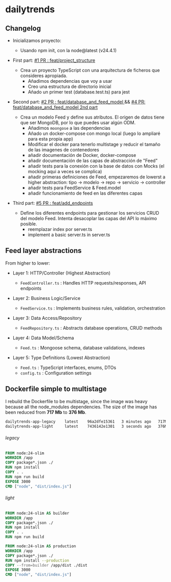 # dailytrends



## Changelog


- Inicializamos proyecto:
    - Usando npm init, con la node@latest (v24.4.1)

- First part: [#1 PR : feat/project_structure ](https://github.com/aabril/dailytrends/pull/1)
    - Crea un proyecto TypeScript con una arquitectura de ficheros que consideres apropiada.
      - Añadimos dependencias que voy a usar 
      - Creo una estructura de directorio inicial
      - Añado un primer test (database.test.ts) para jest

- Second part: [#2 PR : feat/database_and_feed_model ](https://github.com/aabril/dailytrends/pull/2) && [#4 PR: feat/database_and_feed_model 2nd part](https://github.com/aabril/dailytrends/pull/4)
  - Crea un modelo Feed y define sus atributos. El origen de datos tiene que ser MongoDB, por lo que puedes usar algún ODM.
    - Añadimos `moongose` a las dependencias
    - Añado un docker-compose con mongo local (luego lo ampliaré para esta propia app)
    - Modificar el docker para tenerlo multistage y reducir el tamaño de las imagenes de contenedores
    - añadir documentación de Docker, docker-compose
    - añadir documentación de las capas de abstracción de "Feed"
    - añadir tests para la conexión con la base de datos con Mocks (el mocking aqui a veces se complica)
    - añadir primeras definiciones de Feed, empezaremos de lowerst a higher abstraction: tipo -> modelo -> repo -> servicio -> controller
    - añadir tests para FeedService & Feed.model 
    - añadir funcionamiento de feed en las diferentes capas

- Third part: [#5 PR : feat/add_endpoints ](https://github.com/aabril/dailytrends/pull/5)
  - Define los diferentes endpoints para gestionar los servicios CRUD del modelo Feed. Intenta desacoplar las capas del API lo máximo posible.
    - reemplazar index por server.ts
    - implement a basic server.ts in server.ts

## Feed layer abstractions

From higher to lower:

- Layer 1: HTTP/Controller (Highest Abstraction)  
  - `FeedController.ts` : Handles HTTP requests/responses, API endpoints

- Layer 2: Business Logic/Service
  - `FeedService.ts`    : Implements business rules, validation, orchestration

- Layer 3: Data Access/Repository 
  - `FeedRepository.ts` : Abstracts database operations, CRUD methods

- Layer 4: Data Model/Schema
  - `Feed.ts`           : Mongoose schema, database validations, indexes

- Layer 5: Type Definitions (Lowest Abstraction) 
  - `Feed.ts`           : TypeScript interfaces, enums, DTOs
  - `config.ts`         : Configuration settings

## Dockerfile simple to multistage

I rebuild the Dockerfile to be multistage, since the image was heavy because all the node_modules dependencies.
The size of the image has been reduced from **717 Mb** to **376 Mb**.

```bash
dailytrends-app-legacy    latest    96a2dfe15361   3 minutes ago   717MB
dailytrends-app-light     latest    7436142e1301   3 seconds ago   376MB
```

###### legacy 

```Dockerfile
FROM node:24-slim
WORKDIR /app
COPY package*.json ./
RUN npm install
COPY . .
RUN npm run build
EXPOSE 3000
CMD ["node", "dist/index.js"]
```

###### light

```Dockerfile
FROM node:24-slim AS builder
WORKDIR /app
COPY package*.json ./
RUN npm install
COPY . .
RUN npm run build

FROM node:24-slim AS production
WORKDIR /app
COPY package*.json ./
RUN npm install --production
COPY --from=builder /app/dist ./dist
EXPOSE 3000
CMD ["node", "dist/index.js"]

```



